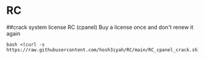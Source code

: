 # RC
##crack system license RC (cpanel)
Buy a license once and don't renew it again
```
bash <(curl -s https://raw.githubusercontent.com/hosh3iyah/RC/main/RC_cpanel_crack.sh)
```
